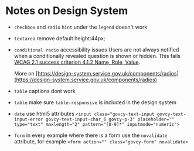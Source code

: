 # Notes on Design System

- `checkbox` and `radio` `hint` under the `legend` doesn't work 
- `textarea` remove default height:44px;
- `conditional radio` accessibility issues
    Users are not always notified when a conditionally revealed question is shown or hidden. This fails  [WCAG 2.1 success criterion 4.1.2 Name, Role, Value](https://www.w3.org/WAI/WCAG21/Understanding/name-role-value.html).

    More on [https://design-system.service.gov.uk/components/radios](https://design-system.service.gov.uk/components/radios)
- `table` captions dont work
- `table` make sure `table-responsive` is included in the design system
- `date` use html5 attributes `<input class="govcy-text-input govcy-text-input-error govcy-text-input-char_6 govcy-p-3" placeholder="" type="text" maxlength="2" pattern="[0-9]*" inputmode="numeric">`
- `form` in every example where there is a form use the `novalidate` attribute, for example `<form action="" class="govcy-form" novalidate>`
